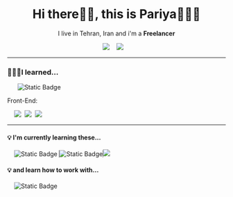 <h1 align='center'> Hi there👋🏻, this is Pariya👩🏻‍💻</h1>
<p align='center'>I live in Tehran, Iran and i'm a <b>Freelancer</b></p>
<p align='center'>
<a href="www.linkedin.com/in/pariya-shamshiri"><img src="https://img.shields.io/badge/linkedin-%230077B5.svg?&style=for-the-badge&logo=linkedin&logoColor=white"/></a>&nbsp;&nbsp;&nbsp;&nbsp;<a href="mailto:pariyashamshiri@gmail.com?subject=Olá%20Stefany"><img src="https://img.shields.io/badge/gmail-%23D14836.svg?&style=for-the-badge&logo=gmail&logoColor=white"/></a>&nbsp;&nbsp;&nbsp;&nbsp;
</p>

<hr>

<h3>💁🏻‍♀️I learned...</h3>
<p>
  &nbsp;&nbsp;&nbsp;&nbsp;&nbsp;
  <img alt="Static Badge" src="https://img.shields.io/badge/CSharp-239120?style=for-the-badge&logo=csharp&color=rgb(104%2C33%2C122)"> 
  <p>Front-End:</p>
  &nbsp;&nbsp;&nbsp;&nbsp;<img src="https://img.shields.io/badge/html5%20-%23e34f26.svg?&style=for-the-badge&logo=html5&logoColor=white" />&nbsp;&nbsp;<img src="https://img.shields.io/badge/CSS3-1572B6?&style=for-the-badge&logo=css3&logoColor=white" />&nbsp;&nbsp;<img src="https://img.shields.io/badge/JavaScript-F7DF1E?style=for-the-badge&logo=javascript&logoColor=black" />&nbsp;&nbsp;</p>
<hr>
<h4>💡 I'm currently learning these...</h4>
<p>&nbsp;&nbsp;&nbsp;&nbsp;<img alt="Static Badge" src="https://img.shields.io/badge/Python-3776AB?style=for-the-badge&logo=python&color=rgb(255%2C212%2C72)">
<img alt="Static Badge" src="https://img.shields.io/badge/jquery-0769AD?style=for-the-badge&logo=jquery&logoColor=rgb(16%2C109%2C175)&color=%23fff" style="border-inline:1px solid gray"><img src="https://img.shields.io/badge/React-20232A?style=for-the-badge&logo=react&logoColor=61DAFB" />&nbsp;&nbsp;</p>
<h4>💡 and learn how to work with...</h4>&nbsp;&nbsp;&nbsp;&nbsp;<img alt="Static Badge" src="https://img.shields.io/badge/linux-FCC624?style=for-the-badge&logo=linux&color=rgb(115%2C115%2C115)">
